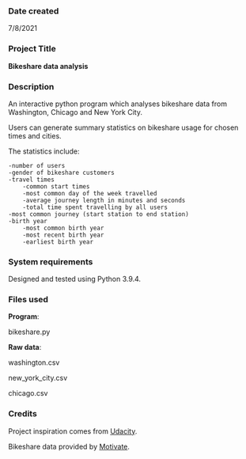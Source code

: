 ### Date created
7/8/2021

### Project Title
**Bikeshare data analysis**

### Description
An interactive python program which analyses bikeshare data from Washington, Chicago and New York City.

Users can generate summary statistics on bikeshare usage for chosen times and cities.


The statistics include:

    -number of users
    -gender of bikeshare customers
    -travel times
        -common start times
        -most common day of the week travelled
        -average journey length in minutes and seconds
        -total time spent travelling by all users
    -most common journey (start station to end station)
    -birth year
        -most common birth year
        -most recent birth year
        -earliest birth year

### System requirements
Designed and tested using Python 3.9.4.

### Files used
**Program**:

bikeshare.py

**Raw data**:

washington.csv

new_york_city.csv

chicago.csv

### Credits
Project inspiration comes from [Udacity](udacity.com).

Bikeshare data provided by [Motivate](https://www.motivateco.com).
